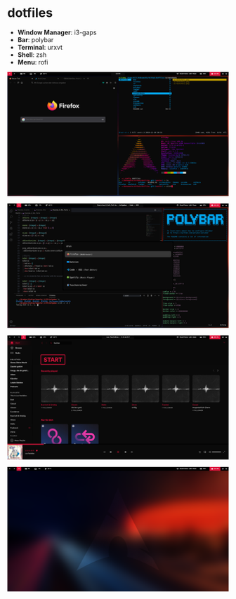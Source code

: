 # dotfiles

- **Window Manager**: i3-gaps
- **Bar**: polybar
- **Terminal**: urxvt
- **Shell**: zsh
- **Menu**: rofi

![Screenshot](https://github.com/089kili/dotfiles/blob/master/screenshots/screenshot1.png)




![Screenshot](https://github.com/089kili/dotfiles/blob/master/screenshots/screenshot2.png)

![Screenshot](https://github.com/089kili/dotfiles/blob/master/screenshots/screenshot3.png)

![Screenshot](https://github.com/089kili/dotfiles/blob/master/screenshots/screenshot4.png)

